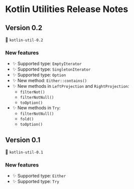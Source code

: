 # Kotlin Utilities Release Notes

## Version 0.2

🔖 `kotlin-util-0.2`

### New features

* ✨ Supported type: `EmptyIterator`
* ✨ Supported type: `SingletonIterator`
* ✨ Supported type: `Option`
* ✨ New method: `Either::contains()`
* ✨ New methods in `LeftProjection` and `RightProjection`:
  * `filterNot()` 
  * `filterNotNull()` 
  * `toOption()`
* ✨ New methods in `Try`:
  * `filterNotNull()` 
  * `fold()`
  * `toOption()`

## Version 0.1

🔖 `kotlin-util-0.1`

### New features

* ✨ Supported type: `Either`
* ✨ Supported type: `Try`
